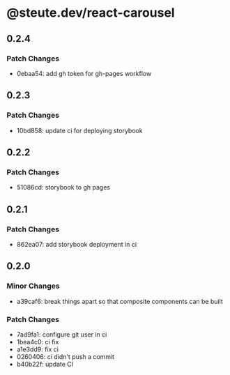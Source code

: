 # @steute.dev/react-carousel

## 0.2.4

### Patch Changes

- 0ebaa54: add gh token for gh-pages workflow

## 0.2.3

### Patch Changes

- 10bd858: update ci for deploying storybook

## 0.2.2

### Patch Changes

- 51086cd: storybook to gh pages

## 0.2.1

### Patch Changes

- 862ea07: add storybook deployment in ci

## 0.2.0

### Minor Changes

- a39caf6: break things apart so that composite components can be built

### Patch Changes

- 7ad9fa1: configure git user in ci
- 1bea4c0: ci fix
- a1e3dd9: fix ci
- 0260406: ci didn't push a commit
- b40b22f: update CI
